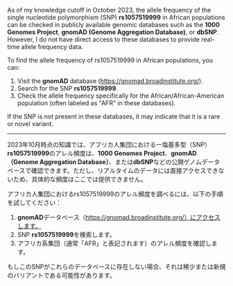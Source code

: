 As of my knowledge cutoff in October 2023, the allele frequency of the single nucleotide polymorphism (SNP) **rs1057519999** in African populations can be checked in publicly available genomic databases such as the **1000 Genomes Project**, **gnomAD (Genome Aggregation Database)**, or **dbSNP**. However, I do not have direct access to these databases to provide real-time allele frequency data.

To find the allele frequency of rs1057519999 in African populations, you can:

1. Visit the **gnomAD** database (https://gnomad.broadinstitute.org/).
2. Search for the SNP **rs1057519999**.
3. Check the allele frequency specifically for the African/African-American population (often labeled as "AFR" in these databases).

If the SNP is not present in these databases, it may indicate that it is a rare or novel variant.

---

2023年10月時点の知識では、アフリカ人集団における一塩基多型（SNP）**rs1057519999**のアレル頻度は、**1000 Genomes Project**、**gnomAD（Genome Aggregation Database）**、または**dbSNP**などの公開ゲノムデータベースで確認できます。ただし、リアルタイムのデータには直接アクセスできないため、具体的な頻度はここでは提供できません。

アフリカ人集団におけるrs1057519999のアレル頻度を調べるには、以下の手順を試してください：

1. **gnomAD**データベース（https://gnomad.broadinstitute.org/）にアクセスします。
2. SNP **rs1057519999**を検索します。
3. アフリカ系集団（通常「AFR」と表記されます）のアレル頻度を確認します。

もしこのSNPがこれらのデータベースに存在しない場合、それは稀少または新規のバリアントである可能性があります。